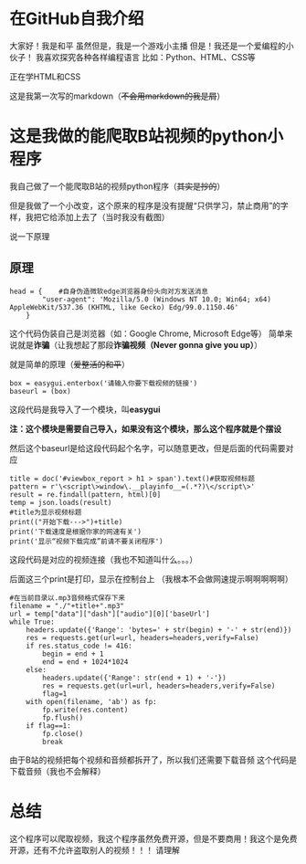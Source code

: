 # 在GitHub自我介绍

大家好！我是和平
虽然但是，我是一个游戏小主播
但是！我还是一个爱编程的小伙子！
我喜欢探究各种各样编程语言
比如：Python、HTML、CSS等

正在学HTML和CSS

这是我第一次写的markdown（~~不会用markdown的我是屑~~）

# 这是我做的能爬取B站视频的python小程序
我自己做了一个能爬取B站的视频python程序（~~其实是抄的~~）

但是我做了一个小改变，这个原来的程序是没有提醒“只供学习，禁止商用”的字样，我把它给添加上去了（当时我没有截图）

说一下原理
## 原理
	head = {    #自身伪造微软edge浏览器身份头向对方发送消息
	        "user-agent": 'Mozilla/5.0 (Windows NT 10.0; Win64; x64) AppleWebKit/537.36 (KHTML, like Gecko) Edg/99.0.1150.46'
	    }
这个代码伪装自己是浏览器（如：Google Chrome, Microsoft Edge等）
简单来说就是**诈骗**（让我想起了那段**诈骗视频（Never gonna give you up）**）

就是简单的原理（~~爱整活的和平~~）

	box = easygui.enterbox('请输入你要下载视频的链接')
	baseurl = (box)
这段代码是我导入了一个模块，叫**easygui**

**注：这个模块是需要自己导入，如果没有这个模块，那么这个程序就是个摆设**

然后这个baseurl是给这段代码起个名字，可以随意更改，但是后面的代码需要对应

	title = doc('#viewbox_report > h1 > span').text()#获取视频标题
	pattern = r'\<script\>window\.__playinfo__=(.*?)\</script\>'
    result = re.findall(pattern, html)[0]
    temp = json.loads(result)
    #title为显示视频标题
    print(("开始下载--->")+title)
    print('下载速度是根据你家的网速有关')
    print('显示“视频下载完成”前请不要关闭程序')
这段代码是对应的视频连接（我也不知道叫什么。。。）

后面这三个print是打印，显示在控制台上
（我根本不会做网速提示啊啊啊啊啊）

	#在当前目录以.mp3音频格式保存下来
    filename = "./"+title+".mp3"
    url = temp["data"]["dash"]["audio"][0]['baseUrl']
    while True:
        headers.update({'Range': 'bytes=' + str(begin) + '-' + str(end)})
        res = requests.get(url=url, headers=headers,verify=False)
        if res.status_code != 416:
            begin = end + 1
            end = end + 1024*1024
        else:
            headers.update({'Range': str(end + 1) + '-'})
            res = requests.get(url=url, headers=headers,verify=False)
            flag=1
        with open(filename, 'ab') as fp:
            fp.write(res.content)
            fp.flush()
        if flag==1:
            fp.close()
            break
由于B站的视频把每个视频和音频都拆开了，所以我们还需要下载音频
这个代码是下载音频（我也不会解释）

# 总结
这个程序可以爬取视频，我这个程序虽然免费开源，但是不要商用！我这个是免费开源，还有不允许盗取别人的视频！！！
请理解
